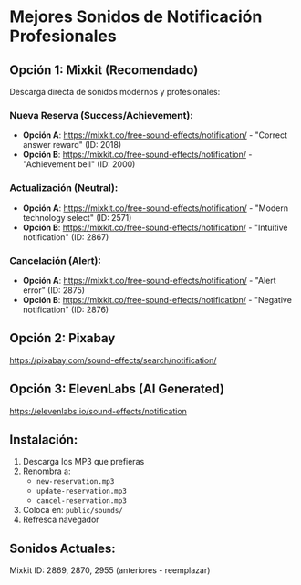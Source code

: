 # Mejores Sonidos de Notificación Profesionales

## Opción 1: Mixkit (Recomendado)
Descarga directa de sonidos modernos y profesionales:

### Nueva Reserva (Success/Achievement):
- **Opción A**: https://mixkit.co/free-sound-effects/notification/ - "Correct answer reward" (ID: 2018)
- **Opción B**: https://mixkit.co/free-sound-effects/notification/ - "Achievement bell" (ID: 2000)

### Actualización (Neutral):
- **Opción A**: https://mixkit.co/free-sound-effects/notification/ - "Modern technology select" (ID: 2571)
- **Opción B**: https://mixkit.co/free-sound-effects/notification/ - "Intuitive notification" (ID: 2867)

### Cancelación (Alert):
- **Opción A**: https://mixkit.co/free-sound-effects/notification/ - "Alert error" (ID: 2875)
- **Opción B**: https://mixkit.co/free-sound-effects/notification/ - "Negative notification" (ID: 2876)

## Opción 2: Pixabay
https://pixabay.com/sound-effects/search/notification/

## Opción 3: ElevenLabs (AI Generated)
https://elevenlabs.io/sound-effects/notification

## Instalación:
1. Descarga los MP3 que prefieras
2. Renombra a:
   - `new-reservation.mp3`
   - `update-reservation.mp3`
   - `cancel-reservation.mp3`
3. Coloca en: `public/sounds/`
4. Refresca navegador

## Sonidos Actuales:
Mixkit ID: 2869, 2870, 2955 (anteriores - reemplazar)
